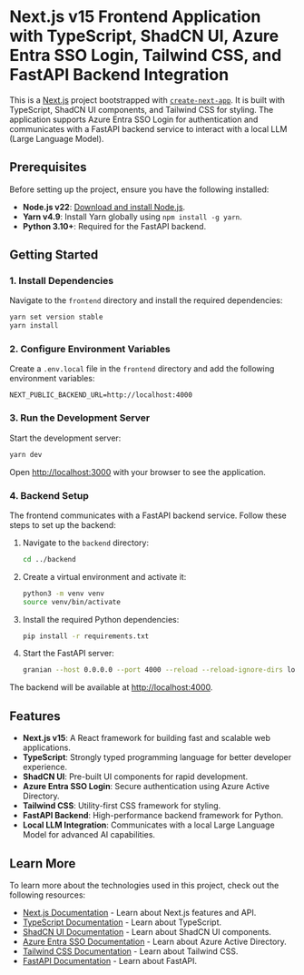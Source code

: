 # Next.js v15 Frontend Application with TypeScript, ShadCN UI, Azure Entra SSO Login, Tailwind CSS, and FastAPI Backend Integration

This is a [Next.js](https://nextjs.org) project bootstrapped with [`create-next-app`](https://nextjs.org/docs/app/api-reference/cli/create-next-app). It is built with TypeScript, ShadCN UI components, and Tailwind CSS for styling. The application supports Azure Entra SSO Login for authentication and communicates with a FastAPI backend service to interact with a local LLM (Large Language Model).

## Prerequisites

Before setting up the project, ensure you have the following installed:

- **Node.js v22**: [Download and install Node.js](https://nodejs.org/).
- **Yarn v4.9**: Install Yarn globally using `npm install -g yarn`.
- **Python 3.10+**: Required for the FastAPI backend.

## Getting Started

### 1. Install Dependencies

Navigate to the `frontend` directory and install the required dependencies:

```bash
yarn set version stable
yarn install
```

### 2. Configure Environment Variables

Create a `.env.local` file in the `frontend` directory and add the following environment variables:

```env
NEXT_PUBLIC_BACKEND_URL=http://localhost:4000
```

### 3. Run the Development Server

Start the development server:

```bash
yarn dev
```

Open [http://localhost:3000](http://localhost:3000) with your browser to see the application.

### 4. Backend Setup

The frontend communicates with a FastAPI backend service. Follow these steps to set up the backend:

1. Navigate to the `backend` directory:

   ```bash
   cd ../backend
   ```

2. Create a virtual environment and activate it:

   ```bash
   python3 -m venv venv
   source venv/bin/activate
   ```

3. Install the required Python dependencies:

   ```bash
   pip install -r requirements.txt
   ```

4. Start the FastAPI server:

   ```bash
   granian --host 0.0.0.0 --port 4000 --reload --reload-ignore-dirs logs main:app
   ```

The backend will be available at [http://localhost:4000](http://localhost:4000).

## Features

- **Next.js v15**: A React framework for building fast and scalable web applications.
- **TypeScript**: Strongly typed programming language for better developer experience.
- **ShadCN UI**: Pre-built UI components for rapid development.
- **Azure Entra SSO Login**: Secure authentication using Azure Active Directory.
- **Tailwind CSS**: Utility-first CSS framework for styling.
- **FastAPI Backend**: High-performance backend framework for Python.
- **Local LLM Integration**: Communicates with a local Large Language Model for advanced AI capabilities.

## Learn More

To learn more about the technologies used in this project, check out the following resources:

- [Next.js Documentation](https://nextjs.org/docs) - Learn about Next.js features and API.
- [TypeScript Documentation](https://www.typescriptlang.org/docs/) - Learn about TypeScript.
- [ShadCN UI Documentation](https://shadcn.dev/) - Learn about ShadCN UI components.
- [Azure Entra SSO Documentation](https://learn.microsoft.com/en-us/azure/active-directory/) - Learn about Azure Active Directory.
- [Tailwind CSS Documentation](https://tailwindcss.com/docs) - Learn about Tailwind CSS.
- [FastAPI Documentation](https://fastapi.tiangolo.com/) - Learn about FastAPI.
